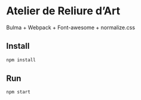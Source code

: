 Atelier de Reliure d’Art
===

Bulma + Webpack + Font-awesome + normalize.css

Install
---

```bash
npm install
```

Run
---

```bash
npm start
```
